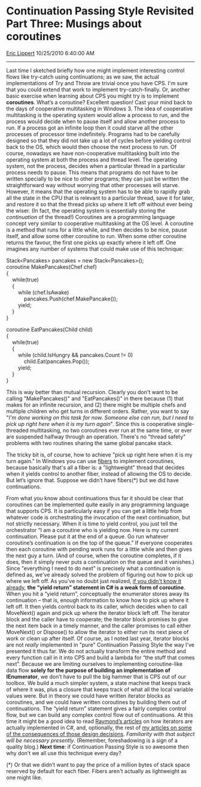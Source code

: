 <div id="page">

# Continuation Passing Style Revisited Part Three: Musings about coroutines

[Eric Lippert](https://social.msdn.microsoft.com/profile/Eric%20Lippert) 10/25/2010 6:40:00 AM

-----

<div id="content">

<div class="mine">

Last time I sketched briefly how one might implement interesting control flows like try-catch using continuations; as we saw, the actual implementations of Try and Throw are trivial once you have CPS. I'm sure that you could extend that work to implement try-catch-finally. Or, another basic exercise when learning about CPS you might try is to implement **coroutines**. What’s a coroutine? Excellent question\! Cast your mind back to the days of cooperative multitasking in Windows 3. The idea of cooperative multitasking is the operating system would allow a process to run, and the process would decide when to pause itself and allow another process to run. If a process got an infinite loop then it could starve all the other processes of processor time indefinitely. Programs had to be carefully designed so that they did not take up a lot of cycles before yielding control back to the OS, which would then choose the next process to run. Of course, nowadays we have non-cooperative multitasking built into the operating system at both the process and thread level. The operating system, not the process, decides when a particular thread in a particular process needs to pause. This means that programs do not have to be written specially to be nice to other programs; they can just be written the straightforward way without worrying that other processes will starve. However, it means that the operating system has to be able to rapidly grab all the state in the CPU that is relevant to a particular thread, save it for later, and restore it so that the thread picks up where it left off without ever being the wiser. (In fact, the operating system is essentially storing the *continuation* of the thread\!) Coroutines are a programming language concept very similar to cooperative multitasking at the OS level. A coroutine is a method that runs for a little while, and then decides to be nice, pause itself, and allow some other coroutine to run. When some other coroutine returns the favour, the first one picks up exactly where it left off. One imagines any number of systems that could make use of this technique: <span class="code"> </span>

Stack\<Pancakes\> pancakes = new Stack\<Pancakes\>();  
coroutine MakePancakes(Chef chef)  
{  
    while(true)  
    {  
        while (chef.IsAwake)  
            pancakes.Push(chef.MakePancake());  
        yield;  
    }  
}  
  
coroutine EatPancakes(Child child)  
{  
    while(true)  
    {  
        while (child.IsHungry && pancakes.Count \!= 0)  
            child.Eat(pancakes.Pop());  
        yield;  
    }  
}

This is way better than mutual recursion. Clearly you don't want to be calling "MakePancakes()" and "EatPancakes()" in there because (1) that makes for an infinite recursion, and (2) there might be multiple chefs and multiple children who get turns in different orders. Rather, you want to say "*I'm done working on this task for now. Someone else can run, but I need to pick up right here when it is my turn again*". Since this is cooperative single-threaded multitasking, no two coroutines ever run at the same time, or ever are suspended halfway through an operation. There's no "thread safety" problems with two routines sharing the same global pancake stack.

The tricky bit is, of course, how to achieve "pick up right here when it is my turn again." In Windows you can use [fibers](http://blogs.msdn.com/b/ericeil/archive/2008/05/18/when-does-it-make-sense-to-use-win32-fibers.aspx) to implement coroutines, because basically that's all a fiber is: a "lightweight" thread that decides when it yields control to another fiber, instead of allowing the OS to decide. But let’s ignore that. Suppose we didn’t have fibers(\*) but we did have continuations.

From what you know about continuations thus far it should be clear that coroutines can be implemented quite easily in any programming language that supports CPS. It is particularly easy if you can get a little help from whatever code is orchestrating the invocation of the next continuation, but not strictly necessary. When it is time to yield control, you just tell the orchestrator “I am a coroutine who is yielding now. Here is my current continuation. Please put it at the end of a queue. Go run whatever coroutine’s continuation is on the top of the queue.” If everyone cooperates then each coroutine with pending work runs for a little while and then gives the next guy a turn. (And of course, when the coroutine completes, if it does, then it simply never puts a continuation on the queue and it vanishes.) Since "everything I need to do next" is precisely what a continuation is defined as, we've already solved the problem of figuring out how to pick up where we left off. As you’ve no doubt just realized, [if you didn't know it already](http://blogs.msdn.com/b/ericlippert/archive/2009/07/09/iterator-blocks-part-one.aspx), **the “yield return” statement in C\# is a weak form of coroutine**. When you hit a “yield return”, conceptually the enumerator stores away its continuation – that is, enough information to know how to pick up where it left off. It then yields control back to its caller, which decides when to call MoveNext() again and pick up where the iterator block left off. The iterator block and the caller have to cooperate; the iterator block promises to give the next item back in a timely manner, and the caller promises to call either MoveNext() or Dispose() to allow the iterator to either run its next piece of work or clean up after itself. Of course, as I noted last year, iterator blocks are not *really* implemented in "pure" Continuation Passing Style the way I've presented it thus far. We do not actually transform the entire method and every function call in it into CPS and build a lambda for “the stuff that comes next”. Because we are limiting ourselves to implementing coroutine-like data flow **solely for the purpose of building an implementation of IEnumerator**, we don’t have to pull the big hammer that is CPS out of our toolbox. We build a much simpler system, a state machine that keeps track of where it was, plus a closure that keeps track of what all the local variable values were. But in theory we could have written iterator blocks as coroutines, and we could have written coroutines by building them out of continuations. The “yield return” statement gives a fairly complex control flow, but we can build any complex control flow out of continuations. At this time it might be a good idea to read [Raymond’s articles](http://blogs.msdn.com/b/oldnewthing/archive/2008/08/12/8849519.aspx) on how iterators are actually implemented in C\#, and, optionally, the rest of [my articles on some of the consequences of those design decisions](http://blogs.msdn.com/b/ericlippert/archive/tags/iterators/). *Familiarity with that subject will be necessary presently*. (Remember, foreshadowing is a sign of a quality blog.) **Next time**: if Continuation Passing Style is so awesome then why don’t we all use this technique every day?

(\*) Or that we didn’t want to pay the price of a million bytes of stack space reserved by default for each fiber. Fibers aren't actually as lightweight as one might like.

</div>

</div>

</div>

